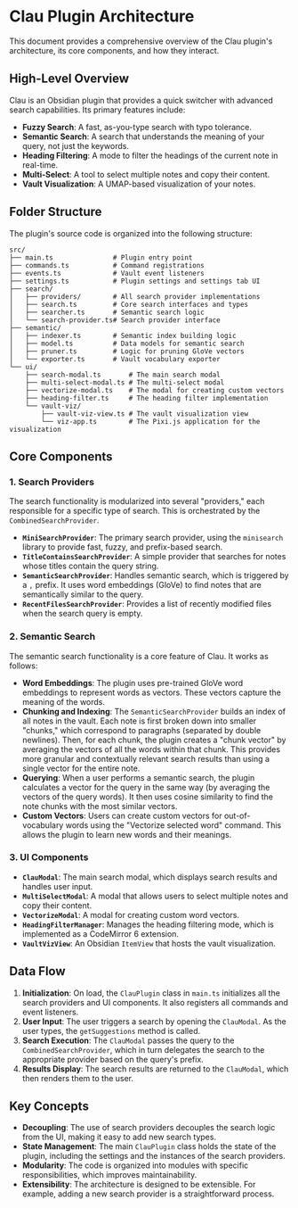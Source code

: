 # Clau Plugin Architecture

This document provides a comprehensive overview of the Clau plugin's architecture, its core components, and how they interact.

## High-Level Overview

Clau is an Obsidian plugin that provides a quick switcher with advanced search capabilities. Its primary features include:

- **Fuzzy Search**: A fast, as-you-type search with typo tolerance.
- **Semantic Search**: A search that understands the meaning of your query, not just the keywords.
- **Heading Filtering**: A mode to filter the headings of the current note in real-time.
- **Multi-Select**: A tool to select multiple notes and copy their content.
- **Vault Visualization**: A UMAP-based visualization of your notes.

## Folder Structure

The plugin's source code is organized into the following structure:

```
src/
├── main.ts               # Plugin entry point
├── commands.ts           # Command registrations
├── events.ts             # Vault event listeners
├── settings.ts           # Plugin settings and settings tab UI
├── search/
│   ├── providers/        # All search provider implementations
│   ├── search.ts         # Core search interfaces and types
│   ├── searcher.ts       # Semantic search logic
│   └── search-provider.ts# Search provider interface
├── semantic/
│   ├── indexer.ts        # Semantic index building logic
│   ├── model.ts          # Data models for semantic search
│   ├── pruner.ts         # Logic for pruning GloVe vectors
│   └── exporter.ts       # Vault vocabulary exporter
└── ui/
    ├── search-modal.ts       # The main search modal
    ├── multi-select-modal.ts # The multi-select modal
    ├── vectorize-modal.ts    # The modal for creating custom vectors
    ├── heading-filter.ts     # The heading filter implementation
    └── vault-viz/
        ├── vault-viz-view.ts # The vault visualization view
        └── viz-app.ts        # The Pixi.js application for the visualization
```

## Core Components

### 1. Search Providers

The search functionality is modularized into several "providers," each responsible for a specific type of search. This is orchestrated by the `CombinedSearchProvider`.

- **`MiniSearchProvider`**: The primary search provider, using the `minisearch` library to provide fast, fuzzy, and prefix-based search.
- **`TitleContainsSearchProvider`**: A simple provider that searches for notes whose titles contain the query string.
- **`SemanticSearchProvider`**: Handles semantic search, which is triggered by a `,` prefix. It uses word embeddings (GloVe) to find notes that are semantically similar to the query.
- **`RecentFilesSearchProvider`**: Provides a list of recently modified files when the search query is empty.

### 2. Semantic Search

The semantic search functionality is a core feature of Clau. It works as follows:

- **Word Embeddings**: The plugin uses pre-trained GloVe word embeddings to represent words as vectors. These vectors capture the meaning of the words.
- **Chunking and Indexing**: The `SemanticSearchProvider` builds an index of all notes in the vault. Each note is first broken down into smaller "chunks," which correspond to paragraphs (separated by double newlines). Then, for each chunk, the plugin creates a "chunk vector" by averaging the vectors of all the words within that chunk. This provides more granular and contextually relevant search results than using a single vector for the entire note.
- **Querying**: When a user performs a semantic search, the plugin calculates a vector for the query in the same way (by averaging the vectors of the query words). It then uses cosine similarity to find the note chunks with the most similar vectors.
- **Custom Vectors**: Users can create custom vectors for out-of-vocabulary words using the "Vectorize selected word" command. This allows the plugin to learn new words and their meanings.

### 3. UI Components

- **`ClauModal`**: The main search modal, which displays search results and handles user input.
- **`MultiSelectModal`**: A modal that allows users to select multiple notes and copy their content.
- **`VectorizeModal`**: A modal for creating custom word vectors.
- **`HeadingFilterManager`**: Manages the heading filtering mode, which is implemented as a CodeMirror 6 extension.
- **`VaultVizView`**: An Obsidian `ItemView` that hosts the vault visualization.

## Data Flow

1.  **Initialization**: On load, the `ClauPlugin` class in `main.ts` initializes all the search providers and UI components. It also registers all commands and event listeners.
2.  **User Input**: The user triggers a search by opening the `ClauModal`. As the user types, the `getSuggestions` method is called.
3.  **Search Execution**: The `ClauModal` passes the query to the `CombinedSearchProvider`, which in turn delegates the search to the appropriate provider based on the query's prefix.
4.  **Results Display**: The search results are returned to the `ClauModal`, which then renders them to the user.

## Key Concepts

- **Decoupling**: The use of search providers decouples the search logic from the UI, making it easy to add new search types.
- **State Management**: The main `ClauPlugin` class holds the state of the plugin, including the settings and the instances of the search providers.
- **Modularity**: The code is organized into modules with specific responsibilities, which improves maintainability.
- **Extensibility**: The architecture is designed to be extensible. For example, adding a new search provider is a straightforward process.
